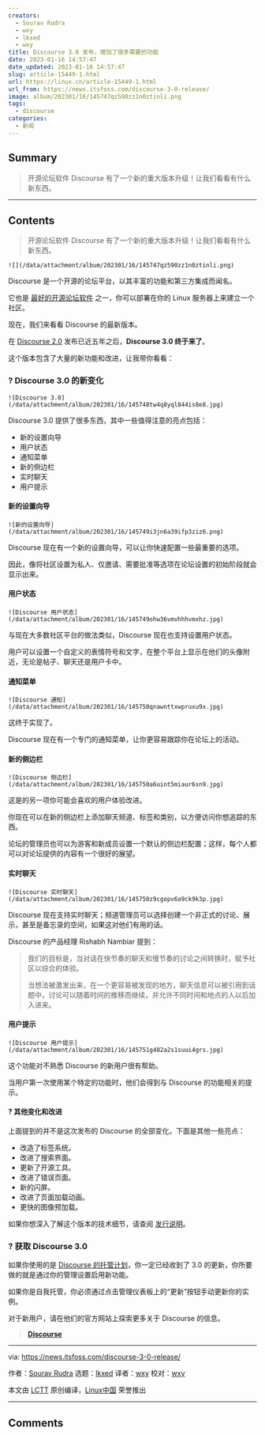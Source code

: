 ```yaml
---
creators:
  - Sourav Rudra
  - wxy
  - lkxed
  - wxy
title: Discourse 3.0 发布，增加了很多需要的功能
date: 2023-01-16 14:57:47
date_updated: 2023-01-16 14:57:47
slug: article-15449-1.html
url: https://linux.cn/article-15449-1.html
url_from: https://news.itsfoss.com/discourse-3-0-release/
image: album/202301/16/145747qz590zz1n0ztinli.png
tags:
  - discourse
categories:
  - 新闻
---
```


## Summary

> 开源论坛软件 Discourse 有了一个新的重大版本升级！让我们看看有什么新东西。

***

<!-- more -->

## Contents

> 
> 开源论坛软件 Discourse 有了一个新的重大版本升级！让我们看看有什么新东西。
> 
> 
> 

`![](/data/attachment/album/202301/16/145747qz590zz1n0ztinli.png)`

Discourse 是一个开源的论坛平台，以其丰富的功能和第三方集成而闻名。

它也是 [最好的开源论坛软件](https://itsfoss.com/open-source-forum-software/) 之一，你可以部署在你的 Linux 服务器上来建立一个社区。

现在，我们来看看 Discourse 的最新版本。

在 [Discourse 2.0](https://blog.discourse.org/2018/05/discourse-2-0-released/) 发布已近五年之后，**Discourse 3.0 终于来了**。

这个版本包含了大量的新功能和改进，让我带你看看：

### ? Discourse 3.0 的新变化

`![Discourse 3.0](/data/attachment/album/202301/16/145748tw4q8yql844is8e8.jpg)`

Discourse 3.0 提供了很多东西，其中一些值得注意的亮点包括：

* 新的设置向导
* 用户状态
* 通知菜单
* 新的侧边栏
* 实时聊天
* 用户提示

#### 新的设置向导

`![新的设置向导](/data/attachment/album/202301/16/145749i3jn6a39ifp3ziz6.png)`

Discourse 现在有一个新的设置向导，可以让你快速配置一些最重要的选项。

因此，像将社区设置为私人、仅邀请、需要批准等选项在论坛设置的初始阶段就会显示出来。

#### 用户状态

`![Discourse 用户状态](/data/attachment/album/202301/16/145749ohw36vmvhhhvmxhz.jpg)`

与现在大多数社区平台的做法类似，Discourse 现在也支持设置用户状态。

用户可以设置一个自定义的表情符号和文字，在整个平台上显示在他们的头像附近，无论是帖子、聊天还是用户卡中。

#### 通知菜单

`![Discourse 通知](/data/attachment/album/202301/16/145750qnawnttxwpruxu9x.jpg)`

这终于实现了。

Discourse 现在有一个专门的通知菜单，让你更容易跟踪你在论坛上的活动。

#### 新的侧边栏

`![Discourse 侧边栏](/data/attachment/album/202301/16/145750a6uint5miaur6sn9.jpg)`

这是的另一项你可能会喜欢的用户体验改进。

你现在可以在新的侧边栏上添加聊天频道、标签和类别，以方便访问你想追踪的东西。

论坛的管理员也可以为游客和新成员设置一个默认的侧边栏配置；这样，每个人都可以对论坛提供的内容有一个很好的展望。

#### 实时聊天

`![Discourse 实时聊天](/data/attachment/album/202301/16/145750z9cgopv6a9ck9k3p.jpg)`

Discourse 现在支持实时聊天；频道管理员可以选择创建一个非正式的讨论、展示，甚至是备忘录的空间，如果这对他们有用的话。

Discourse 的产品经理 Rishabh Nambiar 提到：

> 
> 我们的目标是，当对话在快节奏的聊天和慢节奏的讨论之间转换时，赋予社区以综合的体验。
> 
> 
> 当想法被激发出来，在一个更容易被发现的地方，聊天信息可以被引用到话题中，讨论可以随着时间的推移而继续，并允许不同时间和地点的人以后加入进来。
> 
> 
> 

#### 用户提示

`![Discourse 用户提示](/data/attachment/album/202301/16/145751g482a2s1suui4grs.jpg)`

这个功能对不熟悉 Discourse 的新用户很有帮助。

当用户第一次使用某个特定的功能时，他们会得到与 Discourse 的功能相关的提示。

#### ?️ 其他变化和改进

上面提到的并不是这次发布的 Discourse 的全部变化，下面是其他一些亮点：

* 改造了标签系统。
* 改进了搜索界面。
* 更新了开源工具。
* 改进了错误页面。
* 新的闪屏。
* 改进了页面加载动画。
* 更快的图像预加载。

如果你想深入了解这个版本的技术细节，请查阅 [发行说明](https://meta.discourse.org/t/discourse-version-3-0/)。

### ? 获取 Discourse 3.0

如果你使用的是 [Discourse 的托管计划](https://www.discourse.org/pricing)，你一定已经收到了 3.0 的更新，你所要做的就是通过你的管理设置启用新功能。

如果你是自我托管，你必须通过点击管理仪表板上的“更新”按钮手动更新你的实例。

对于新用户，请在他们的官方网站上探索更多关于 Discourse 的信息。

> 
> **[Discourse](https://www.discourse.org)**
> 
> 
> 

---

via: <https://news.itsfoss.com/discourse-3-0-release/>

作者：[Sourav Rudra](https://news.itsfoss.com/author/sourav/) 选题：[lkxed](https://github.com/lkxed) 译者：[wxy](https://github.com/wxy) 校对：[wxy](https://github.com/wxy)

本文由 [LCTT](https://github.com/LCTT/TranslateProject) 原创编译，[Linux中国](https://linux.cn/) 荣誉推出

***

## Comments
